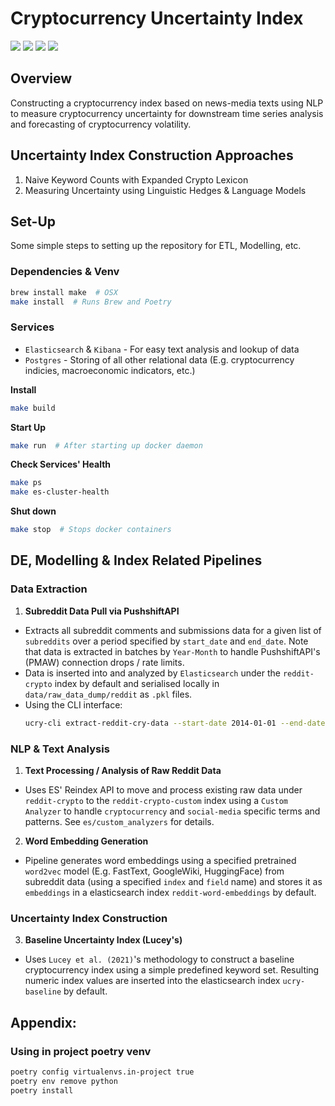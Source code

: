 # Cryptocurrency Uncertainty Index

![](https://img.shields.io/badge/python-3.8.12-blue) ![](https://img.shields.io/badge/code--style-black-lightgrey) ![](https://img.shields.io/github/commit-activity/m/ChristopherLiew/Crypto-Uncertainty-Index?color=green) ![](https://img.shields.io/github/issues/ChristopherLiew/Crypto-Uncertainty-Index?color=red&style=plastic) 

## Overview
Constructing a cryptocurrency index based on news-media texts using NLP to measure cryptocurrency uncertainty for downstream time series analysis 
and forecasting of cryptocurrency volatility.

## Uncertainty Index Construction Approaches
1. Naive Keyword Counts with Expanded Crypto Lexicon
2. Measuring Uncertainty using Linguistic Hedges & Language Models

## Set-Up
Some simple steps to setting up the repository for ETL, Modelling, etc.

### Dependencies & Venv
```zsh
brew install make  # OSX
make install  # Runs Brew and Poetry
```

### Services
* ```Elasticsearch``` & ```Kibana``` - For easy text analysis and lookup of data
* ```Postgres``` - Storing of all other relational data (E.g. cryptocurrency indicies, macroeconomic indicators, etc.)

**Install**
```zsh
make build
```
**Start Up**
```zsh
make run  # After starting up docker daemon
```
**Check Services' Health**
```zsh
make ps
make es-cluster-health
```
**Shut down**
```zsh
make stop  # Stops docker containers
```

## DE, Modelling & Index Related Pipelines
### Data Extraction
1. **Subreddit Data Pull via PushshiftAPI**
* Extracts all subreddit comments and submissions data for a given list of ```subreddits``` over a period specified by ```start_date``` and ```end_date```. Note that data is extracted in batches by ```Year-Month``` to handle PushshiftAPI's (PMAW) connection drops / rate limits.
* Data is inserted into and analyzed by ```Elasticsearch``` under the ```reddit-crypto``` index by default and serialised locally in ```data/raw_data_dump/reddit``` as ```.pkl``` files.
* Using the CLI interface:
  ```zsh
  ucry-cli extract-reddit-cry-data --start-date 2014-01-01 --end-date 2021-12-31 ethereum ethtrader bitcoin ...
  ```
### NLP & Text Analysis
1. **Text Processing / Analysis of Raw Reddit Data**
* Uses ES' Reindex API to move and process existing raw data under ```reddit-crypto``` to the ```reddit-crypto-custom``` index using a ```Custom Analyzer``` to handle ```cryptocurrency``` and ```social-media``` specific terms and patterns. See ```es/custom_analyzers``` for details.

2. **Word Embedding Generation**
* Pipeline generates word embeddings using a specified pretrained ```word2vec``` model (E.g. FastText, GoogleWiki, HuggingFace) from subreddit data (using a specified ```index``` and ```field``` name) and stores it as ```embeddings``` in a elasticsearch index ```reddit-word-embeddings``` by default.

### Uncertainty Index Construction
3. **Baseline Uncertainty Index (Lucey's)**
* Uses ```Lucey et al. (2021)```'s methodology to construct a baseline cryptocurrency index using a simple predefined keyword set. Resulting numeric index values are inserted into the elasticsearch index ```ucry-baseline``` by default.



## Appendix:
### Using in project poetry venv
```zsh
poetry config virtualenvs.in-project true
poetry env remove python
poetry install
```


